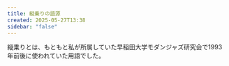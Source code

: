 ```yaml
---
title: 縦乗りの語源
created: 2025-05-27T13:38
sidebar: "false"
---
```

縦乗りとは、もともと私が所属していた早稲田大学モダンジャズ研究会で1993年前後に使われていた用語でした。